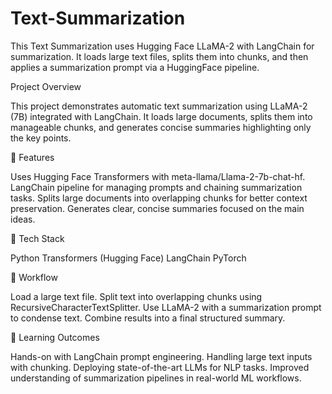 # Text-Summarization
This Text Summarization uses Hugging Face LLaMA-2 with LangChain for summarization. It loads large text files, splits them into chunks, and then applies a summarization prompt via a HuggingFace pipeline.

Project Overview

This project demonstrates automatic text summarization using LLaMA-2 (7B) integrated with LangChain. It loads large documents, splits them into manageable chunks, and generates concise summaries highlighting only the key points.

🔹 Features

Uses Hugging Face Transformers with meta-llama/Llama-2-7b-chat-hf.
LangChain pipeline for managing prompts and chaining summarization tasks.
Splits large documents into overlapping chunks for better context preservation.
Generates clear, concise summaries focused on the main ideas.

🔹 Tech Stack 

Python
Transformers (Hugging Face)
LangChain
PyTorch

🔹 Workflow

Load a large text file.
Split text into overlapping chunks using RecursiveCharacterTextSplitter.
Use LLaMA-2 with a summarization prompt to condense text.
Combine results into a final structured summary.

🔹 Learning Outcomes

Hands-on with LangChain prompt engineering.
Handling large text inputs with chunking.
Deploying state-of-the-art LLMs for NLP tasks.
Improved understanding of summarization pipelines in real-world ML workflows.

